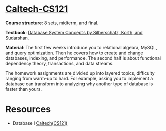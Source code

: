 # [Caltech-CS121](http://users.cms.caltech.edu/~donnie/cs121/)

**Course structure**: 8 sets, midterm, and final.

**Textbook**: [Database System Concepts by Silberschatz, Korth, and Sudarshan](https://www.db-book.com/).

**Material**: The first few weeks introduce you to relational algebra, MySQL, and query optimization. Then he covers how to create and change databases, indexing, and performance. The second half is about functional dependency theory, transactions, and data streams.

The homework assignments are divided up into layered topics, difficulty ranging from warm-up to hard. For example, asking you to implement a database can transform into analyzing why another type of database is faster than yours.

# Resources

- Database I [Caltech(CS121)](http://users.cms.caltech.edu/~donnie/cs121/)
